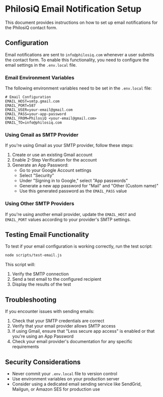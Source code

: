 # PhilosiQ Email Notification Setup

This document provides instructions on how to set up email notifications for the PhilosiQ contact form.

## Configuration

Email notifications are sent to `info@philosiq.com` whenever a user submits the contact form. To enable this functionality, you need to configure the email settings in the `.env.local` file.

### Email Environment Variables

The following environment variables need to be set in the `.env.local` file:

```
# Email Configuration
EMAIL_HOST=smtp.gmail.com
EMAIL_PORT=587
EMAIL_USER=your-email@gmail.com
EMAIL_PASS=your-app-password
EMAIL_FROM=PhilosiQ <your-email@gmail.com>
EMAIL_TO=info@philosiq.com
```

### Using Gmail as SMTP Provider

If you're using Gmail as your SMTP provider, follow these steps:

1. Create or use an existing Gmail account
2. Enable 2-Step Verification for the account
3. Generate an App Password:
   - Go to your Google Account settings
   - Select "Security"
   - Under "Signing in to Google," select "App passwords"
   - Generate a new app password for "Mail" and "Other (Custom name)"
   - Use this generated password as the `EMAIL_PASS` value

### Using Other SMTP Providers

If you're using another email provider, update the `EMAIL_HOST` and `EMAIL_PORT` values according to your provider's SMTP settings.

## Testing Email Functionality

To test if your email configuration is working correctly, run the test script:

```bash
node scripts/test-email.js
```

This script will:

1. Verify the SMTP connection
2. Send a test email to the configured recipient
3. Display the results of the test

## Troubleshooting

If you encounter issues with sending emails:

1. Check that your SMTP credentials are correct
2. Verify that your email provider allows SMTP access
3. If using Gmail, ensure that "Less secure app access" is enabled or that you're using an App Password
4. Check your email provider's documentation for any specific requirements

## Security Considerations

- Never commit your `.env.local` file to version control
- Use environment variables on your production server
- Consider using a dedicated email sending service like SendGrid, Mailgun, or Amazon SES for production use
